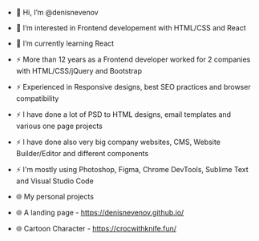 
- 👋 Hi, I’m @denisnevenov
- 👀 I’m interested in Frontend developement with HTML/CSS and React
- 🌱 I’m currently learning React
- ⚡ More than 12 years as a Frontend developer worked for 2 companies with HTML/CSS/jQuery and Bootstrap
- ⚡ Experienced in Responsive designs, best SEO practices and browser compatibility
- ⚡ I have done a lot of PSD to HTML designs, email templates and various one page projects
- ⚡ I have done also very big company websites, CMS, Website Builder/Editor and different components
- ⚡ I'm mostly using Photoshop, Figma, Chrome DevTools, Sublime Text and Visual Studio Code

- 🌐 My personal projects
- 🌐 A landing page - https://denisnevenov.github.io/
- 🌐 Cartoon Character - https://crocwithknife.fun/

<!---
denisnevenov/denisnevenov is a ✨ special ✨ repository because its `README.md` (this file) appears on your GitHub profile.
You can click the Preview link to take a look at your changes.
--->
